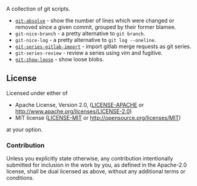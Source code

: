 A collection of git scripts.

* [`git-absolve`](README-git-absolve.md) - show the number of lines which were
  changed or removed since a given commit, grouped by their former blamee.
* `git-nice-branch` - a pretty alternative to `git branch`.
* `git-nice-log` - a pretty alternative to `git log --oneline`.
* [`git-series-gitlab-import`](README-git-series-gitlab-import.md) - import
  gitlab merge requests as git series.
* `git-series-review` - review a series using vim and fugitive.
* [`git-show-loose`](README-git-show-loose.md) - show loose blobs.

## License

Licensed under either of

 * Apache License, Version 2.0, ([LICENSE-APACHE](LICENSE-APACHE) or
   http://www.apache.org/licenses/LICENSE-2.0)
 * MIT license ([LICENSE-MIT](LICENSE-MIT) or
   http://opensource.org/licenses/MIT)

at your option.

### Contribution

Unless you explicitly state otherwise, any contribution intentionally submitted
for inclusion in the work by you, as defined in the Apache-2.0 license, shall
be dual licensed as above, without any additional terms or conditions.
